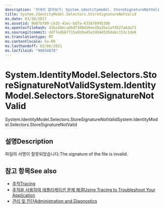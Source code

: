 ```yaml
---
description: '자세히 알아보기: System.identitymodel. StoreSignatureNotValid'
title: System.IdentityModel.Selectors.StoreSignatureNotValid
ms.date: 03/30/2017
ms.assetid: 9087bf09-cb15-41ec-bd7a-6338789953d0
ms.openlocfilehash: d1ba20ecadbdf380d50ee28a2ba1af4527a6da73
ms.sourcegitcommit: ddf7edb67715a5b9a45e3dd44536dabc153c1de0
ms.translationtype: MT
ms.contentlocale: ko-KR
ms.lasthandoff: 02/06/2021
ms.locfileid: "99654878"
---
```

# <a name="systemidentitymodelselectorsstoresignaturenotvalid"></a><span data-ttu-id="3e6bd-103">System.IdentityModel.Selectors.StoreSignatureNotValid</span><span class="sxs-lookup"><span data-stu-id="3e6bd-103">System.IdentityModel.Selectors.StoreSignatureNotValid</span></span>

<span data-ttu-id="3e6bd-104">System.IdentityModel.Selectors.StoreSignatureNotValid</span><span class="sxs-lookup"><span data-stu-id="3e6bd-104">System.IdentityModel.Selectors.StoreSignatureNotValid</span></span>  
  
## <a name="description"></a><span data-ttu-id="3e6bd-105">설명</span><span class="sxs-lookup"><span data-stu-id="3e6bd-105">Description</span></span>  

 <span data-ttu-id="3e6bd-106">파일의 서명이 잘못되었습니다.</span><span class="sxs-lookup"><span data-stu-id="3e6bd-106">The signature of the file is invalid.</span></span>  
  
## <a name="see-also"></a><span data-ttu-id="3e6bd-107">참고 항목</span><span class="sxs-lookup"><span data-stu-id="3e6bd-107">See also</span></span>

- [<span data-ttu-id="3e6bd-108">추적</span><span class="sxs-lookup"><span data-stu-id="3e6bd-108">Tracing</span></span>](index.md)
- [<span data-ttu-id="3e6bd-109">추적을 사용하여 애플리케이션 문제 해결</span><span class="sxs-lookup"><span data-stu-id="3e6bd-109">Using Tracing to Troubleshoot Your Application</span></span>](using-tracing-to-troubleshoot-your-application.md)
- [<span data-ttu-id="3e6bd-110">관리 및 진단</span><span class="sxs-lookup"><span data-stu-id="3e6bd-110">Administration and Diagnostics</span></span>](../index.md)
